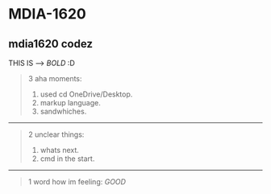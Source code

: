 # MDIA-1620
mdia1620 codez
-----------------
THIS IS --> *BOLD* :D
>3 aha moments:
>1. used cd OneDrive/Desktop.
>2. markup language.
>3. sandwhiches.
---------
>2 unclear things:
>1. whats next.
>2. cmd in the start.
---------
>1 word how im feeling:
> *GOOD* 
